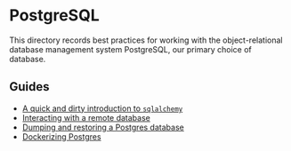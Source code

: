 # PostgreSQL

This directory records best practices for working with the object-relational database management system PostgreSQL, our primary choice of database.

## Guides

- [A quick and dirty introduction to `sqlalchemy`](./quick-n-dirty-sqlalchemy.md)
- [Interacting with a remote database](./Interacting-with-a-remote-database.md)
- [Dumping and restoring a Postgres database](./Dump-and-restore-Postgres.md)
- [Dockerizing Postgres](./Dockerizing-Postgres.md)
